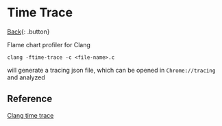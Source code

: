 # Time Trace

[Back](../../../../index.md#clang-specific){: .button}

Flame chart profiler for Clang

```
clang -ftime-trace -c <file-name>.c
```

will generate a tracing json file, which can be opened in `Chrome://tracing` and analyzed


## Reference

[Clang time trace](https://aras-p.info/blog/2019/01/16/time-trace-timeline-flame-chart-profiler-for-Clang/)

